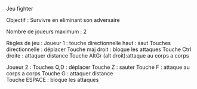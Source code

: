 ﻿Jeu fighter

Objectif : Survivre en eliminant son adversaire

Nombre de joueurs maximum : 2

Règles de jeu :
 Joueur 1 :
 	touche directionnelle haut : saut
	Touches directionnelle : déplacer
	Touche maj droit : bloque les attaques 
	Touche Ctrl droite : attaquer distance
	Touche AltGr (alt droit):attaque au corps a corps 

 Joueur 2 : 
	Touches Q,D : déplacer
	Touche Z : sauter
	Touche F : attaque au corps a corps
	Touche G : attaquer distance  
	Touche ESPACE : bloque les attaques
